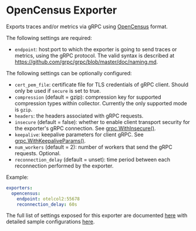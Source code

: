 # OpenCensus Exporter

Exports traces and/or metrics via gRPC using
[OpenCensus](https://opencensus.io/) format.

The following settings are required:

- `endpoint`: host:port to which the exporter is going to send traces or
  metrics, using the gRPC protocol. The valid syntax is described at
  https://github.com/grpc/grpc/blob/master/doc/naming.md.

The following settings can be optionally configured:

- `cert_pem_file`: certificate file for TLS credentials of gRPC client. Should
  only be used if `secure` is set to true.
- `compression` (default = gzip): compression key for supported compression
  types within collector. Currently the only supported mode is `gzip`.
- `headers`: the headers associated with gRPC requests.
- `insecure` (default = false): whether to enable client transport security for
  the exporter's gRPC connection. See
  [grpc.WithInsecure()](https://godoc.org/google.golang.org/grpc#WithInsecure).
- `keepalive`: keepalive parameters for client gRPC. See
  [grpc.WithKeepaliveParams()](https://godoc.org/google.golang.org/grpc#WithKeepaliveParams).
- `num_workers` (default = 2): number of workers that send the gRPC requests.
  Optional.
- `reconnection_delay` (default = unset): time period between each reconnection
  performed by the exporter.

Example:

```yaml
exporters:
  opencensus:
    endpoint: otelcol2:55678
    reconnection_delay: 60s
```

The full list of settings exposed for this exporter are documented [here](./config.go)
with detailed sample configurations [here](./testdata/config.yaml).
